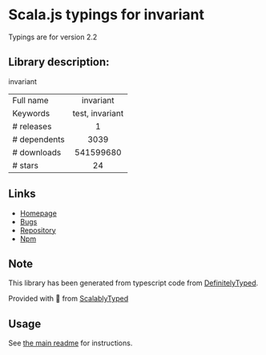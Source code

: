 
# Scala.js typings for invariant

Typings are for version 2.2

## Library description:
invariant

|                    |                 |
| ------------------ | :-------------: |
| Full name          | invariant |
| Keywords           | test, invariant |
| # releases         | 1 |
| # dependents       | 3039 |
| # downloads        | 541599680 |
| # stars            | 24 |

## Links
- [Homepage](https://github.com/zertosh/invariant#readme)
- [Bugs](https://github.com/zertosh/invariant/issues)
- [Repository](https://github.com/zertosh/invariant)
- [Npm](https://www.npmjs.com/package/invariant)
    


## Note
This library has been generated from typescript code from [DefinitelyTyped](https://definitelytyped.org).

Provided with :purple_heart: from [ScalablyTyped](https://github.com/oyvindberg/ScalablyTyped)

## Usage
See [the main readme](../../readme.md) for instructions.


